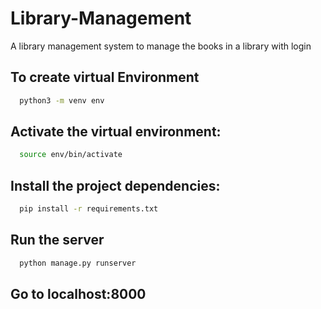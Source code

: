 # Library-Management
A library management system to manage the books in a library with login



## To create virtual Environment
```bash
  python3 -m venv env
```
## Activate the virtual environment:
```bash
  source env/bin/activate
```
## Install the project dependencies:
```bash
  pip install -r requirements.txt
```
## Run the server
```bash
  python manage.py runserver
```
## Go to localhost:8000
